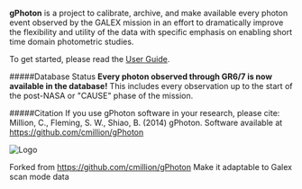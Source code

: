 **gPhoton** is a project to calibrate, archive, and make available every photon event observed by the GALEX mission in an effort to dramatically improve the flexibility and utility of the data with specific emphasis on enabling short time domain photometric studies.

To get started, please read the [User Guide](https://github.com/cmillion/gPhoton/blob/master/docs/UserGuide.md).

#####Database Status
**Every photon observed through GR6/7 is now available in the database!** This includes every observation up to the start of the post-NASA or "CAUSE" phase of the mission.

#####Citation
If you use gPhoton software in your research, please cite:
Million, C., Fleming, S. W., Shiao, B. (2014) gPhoton. Software available at https://github.com/cmillion/gPhoton

![Logo](https://travis-ci.org/cmillion/gPhoton.svg?branch=master)

Forked from https://github.com/cmillion/gPhoton
Make it adaptable to Galex scan mode data
